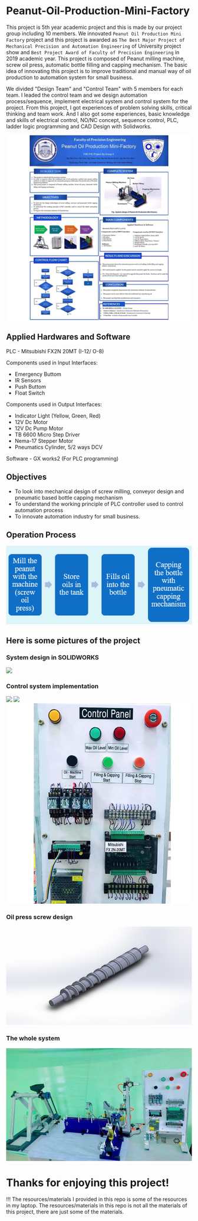 # Peanut-Oil-Production-Mini-Factory

This project is 5th year academic project and this is made by our project group including 10 members. We innovated `Peanut Oil Production Mini Factory` project and this project is awarded as `The Best Major Project of Mechanical Precision and Automation Engineering` of University project show and `Best Project Award of Faculty of Precision Engineering` in 2019 academic year. This project is composed of Peanut milling machine, screw oil press, automatic bottle filling and capping mechanism. The basic idea of innovating this project is to improve traditional and manual way of oil production to automation system for small business.

We divided "Design Team" and "Control Team" with 5 members for each team. I leaded the control team and we design automation process/sequence, implement electrical system and control system for the project. From this project, I got experiences of problem solving skills, critical thinking and team work. And I also got some experiences, basic knowledge and skills of electrical control, NO/NC concept, sequence control, PLC, ladder logic programming and CAD Design with Solidworks.

<img src="images/vinyl.jpg">

## Applied Hardwares and Software

PLC - Mitsubishi FX2N 20MT (I-12/ O-8)

Components used in Input Interfaces:
- Emergency Buttom                              
- IR Sensors
- Push Buttom                               
- Float Switch
                                
Components used in Output Interfaces:
- Indicator Light (Yellow, Green, Red)                           
- 12V Dc Motor                                  
- 12V Dc Pump Motor                            
- TB 6600 Micro Step Driver            
- Nema-17 Stepper Motor                 
- Pneumatics Cylinder, 5/2 ways DCV
                                     
Software - GX works2 (For PLC programming)

## Objectives
- To look into mechanical design of screw milling, conveyor design and pneumatic based bottle capping mechanism
- To understand the working principle of PLC controller used to control automation process
- To innovate automation industry for small business.

## Operation Process

<img src="images/operation-process.PNG">

## Here is some pictures of the project

### System design in SOLIDWORKS

<img src="images/process-cad.jpg">


### Control system implementation

<img src="images/ladder-logic.jpg">

<img src="images/control-test.jpg">

<img src="images/control-panel.jpg">


### Oil press screw design

<img src="images/thread-design.JPG">


### The whole system

<img src="images/whole-system.jpg">

# Thanks for enjoying this project!

!!! The resources/materials I provided in this repo is some of the resources in my laptop. The resources/materials in this repo is not all the materials of this project, there are just some of the materials.
